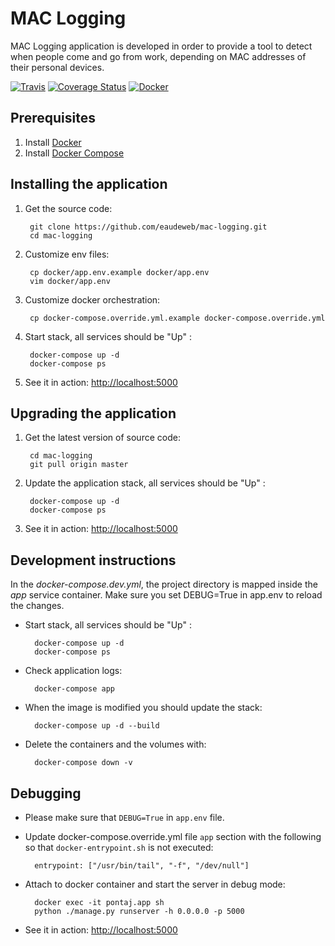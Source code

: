 # MAC Logging

MAC Logging application is developed in order to provide a tool to detect when
people come and go from work, depending on MAC addresses of their personal
devices.

[![Travis](https://travis-ci.org/eaudeweb/mac-logging.svg?branch=master)](https://travis-ci.org/eaudeweb/mac-logging.svg)
[![Coverage Status](https://coveralls.io/repos/github/eaudeweb/mac-logging/badge.svg?branch=master)](https://coveralls.io/github/eaudeweb/mac-logging?branch=master)
[![Docker](https://dockerbuildbadges.quelltext.eu/status.svg?organization=eaudeweb&repository=mac-logging)](https://hub.docker.com/r/eaudeweb/mac-logging/builds)

## Prerequisites

1. Install [Docker](https://docs.docker.com/engine/installation/)
1. Install [Docker Compose](https://docs.docker.com/compose/install/)

## Installing the application

1. Get the source code:

        git clone https://github.com/eaudeweb/mac-logging.git
        cd mac-logging

1. Customize env files:

        cp docker/app.env.example docker/app.env
        vim docker/app.env

1. Customize docker orchestration:

        cp docker-compose.override.yml.example docker-compose.override.yml

1. Start stack, all services should be "Up" :

        docker-compose up -d
        docker-compose ps

1. See it in action: <http://localhost:5000>

## Upgrading the application

1. Get the latest version of source code:

        cd mac-logging
        git pull origin master

1. Update the application stack, all services should be "Up" :

        docker-compose up -d
        docker-compose ps

1. See it in action: <http://localhost:5000>

## Development instructions

In the _docker-compose.dev.yml_, the project directory is mapped inside the _app_ service container. Make sure you set DEBUG=True in app.env to reload the changes.

* Start stack, all services should be "Up" :

        docker-compose up -d
        docker-compose ps

* Check application logs:

        docker-compose app

* When the image is modified you should update the stack:

        docker-compose up -d --build

* Delete the containers and the volumes with:

        docker-compose down -v

## Debugging

* Please make sure that `DEBUG=True` in `app.env` file.

* Update docker-compose.override.yml file `app` section with the following so that `docker-entrypoint.sh` is not executed:

        entrypoint: ["/usr/bin/tail", "-f", "/dev/null"]

* Attach to docker container and start the server in debug mode:

        docker exec -it pontaj.app sh
        python ./manage.py runserver -h 0.0.0.0 -p 5000

* See it in action: <http://localhost:5000>
